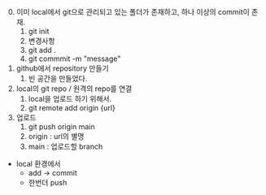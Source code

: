 0. 이미 local에서 git으로 관리되고 있는 폴더가 존재하고, 하나 이상의 commit이 존재.
	1. git init
	2. 변경사항
	3. git add .
	4. git commmit -m "message"
1. github에서 repository 만들기
	1. 빈 공간을 만들었다.
2. local의 git repo / 원격의 repo를 연결
	1. local을 업로드 하기 위해서.
	2. git remote add origin {url}
3. 업로드
	1. git push origin main
	2. origin : url의 별명
	3. main : 업로드할 branch

- local 환경에서 
	- add -> commit
	- 한번더 push